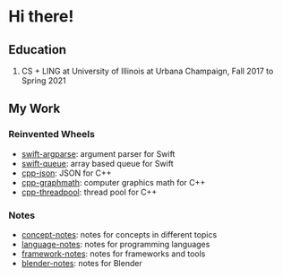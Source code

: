 # Hi there!

## Education

1. CS + LING at University of Illinois at Urbana Champaign, Fall 2017 to Spring
   2021

## My Work

### Reinvented Wheels

- [swift-argparse](https://github.com/Zehua-Chen/swift-argparse.git): argument
  parser for Swift
- [swift-queue](https://github.com/Zehua-Chen/swift-queue): array based queue
  for Swift
- [cpp-json](https://github.com/Zehua-Chen/cpp-json): JSON for C++
- [cpp-graphmath](https://github.com/Zehua-Chen/cpp-graphmath): computer
  graphics math for C++
- [cpp-threadpool](https://github.com/Zehua-Chen/cpp-threadpool): thread pool
  for C++

### Notes

- [concept-notes](https://github.com/Zehua-Chen/concept-notes): notes for
  concepts in different topics
- [language-notes](https://github.com/Zehua-Chen/language-notes): notes for
  programming languages
- [framework-notes](https://github.com/Zehua-Chen/framework-notes): notes for
  frameworks and tools
- [blender-notes](https://github.com/Zehua-Chen/framework-notes): notes for
  Blender
